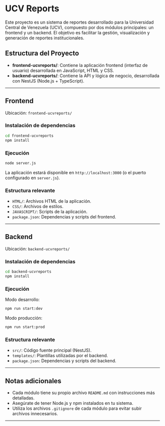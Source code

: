# UCV Reports

Este proyecto es un sistema de reportes desarrollado para la Universidad Central de Venezuela (UCV), compuesto por dos módulos principales: un frontend y un backend. El objetivo es facilitar la gestión, visualización y generación de reportes institucionales.

## Estructura del Proyecto

- **frontend-ucvreports/**: Contiene la aplicación frontend (interfaz de usuario) desarrollada en JavaScript, HTML y CSS.
- **backend-ucvreports/**: Contiene la API y lógica de negocio, desarrollada con NestJS (Node.js + TypeScript).

---

## Frontend

Ubicación: `frontend-ucvreports/`

### Instalación de dependencias

```bash
cd frontend-ucvreports
npm install
```

### Ejecución

```bash
node server.js
```

La aplicación estará disponible en `http://localhost:3000` (o el puerto configurado en `server.js`).

### Estructura relevante

- `HTML/`: Archivos HTML de la aplicación.
- `CSS/`: Archivos de estilos.
- `JAVASCRIPT/`: Scripts de la aplicación.
- `package.json`: Dependencias y scripts del frontend.

---

## Backend

Ubicación: `backend-ucvreports/`

### Instalación de dependencias

```bash
cd backend-ucvreports
npm install
```

### Ejecución

Modo desarrollo:

```bash
npm run start:dev
```

Modo producción:

```bash
npm run start:prod
```

### Estructura relevante

- `src/`: Código fuente principal (NestJS).
- `templates/`: Plantillas utilizadas por el backend.
- `package.json`: Dependencias y scripts del backend.

---

## Notas adicionales

- Cada módulo tiene su propio archivo `README.md` con instrucciones más detalladas.
- Asegúrate de tener Node.js y npm instalados en tu sistema.
- Utiliza los archivos `.gitignore` de cada módulo para evitar subir archivos innecesarios.

---
